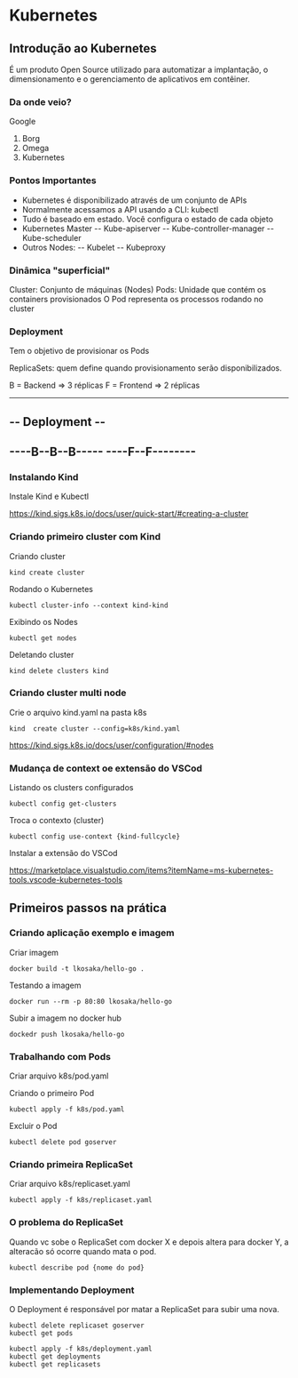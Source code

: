 # Kubernetes

## Introdução ao Kubernetes

É um produto Open Source utilizado para automatizar a implantação, o dimensionamento e o gerenciamento de aplicativos em contêiner.

### Da onde veio?

Google

1. Borg
2. Omega
3. Kubernetes

### Pontos Importantes

- Kubernetes é disponibilizado através de um conjunto de APIs
- Normalmente acessamos a API usando a CLI: kubectl
- Tudo é baseado em estado. Você configura o estado de cada objeto
- Kubernetes Master
-- Kube-apiserver
-- Kube-controller-manager
-- Kube-scheduler
- Outros Nodes:
-- Kubelet
-- Kubeproxy

### Dinâmica "superficial"

Cluster: Conjunto de máquinas (Nodes)
Pods: Unidade que contém os containers provisionados
O Pod representa os processos rodando no cluster

### Deployment

Tem o objetivo de provisionar os Pods

ReplicaSets: quem define quando provisionamento serão disponibilizados.

B = Backend => 3 réplicas
F = Frontend => 2 réplicas

----------------
-- Deployment --
----------------
----B--B--B-----
----F--F--------
----------------

### Instalando Kind

Instale Kind e Kubectl

https://kind.sigs.k8s.io/docs/user/quick-start/#creating-a-cluster

### Criando primeiro cluster com Kind

Criando cluster

```
kind create cluster
```

Rodando o Kubernetes

```
kubectl cluster-info --context kind-kind
```

Exibindo os Nodes

```
kubectl get nodes
```

Deletando cluster

```
kind delete clusters kind
```

### Criando cluster multi node

Crie o arquivo kind.yaml na pasta k8s

```
kind  create cluster --config=k8s/kind.yaml
```

https://kind.sigs.k8s.io/docs/user/configuration/#nodes

### Mudança de context oe extensão do VSCod

Listando os clusters configurados

```
kubectl config get-clusters
```

Troca o contexto (cluster)

```
kubectl config use-context {kind-fullcycle}
```

Instalar a extensão do VSCod

https://marketplace.visualstudio.com/items?itemName=ms-kubernetes-tools.vscode-kubernetes-tools

## Primeiros passos na prática

### Criando aplicação exemplo e imagem

Criar imagem

```
docker build -t lkosaka/hello-go .
```

Testando a imagem

```
docker run --rm -p 80:80 lkosaka/hello-go
```

Subir a imagem no docker hub

```
dockedr push lkosaka/hello-go
```

### Trabalhando com Pods

Criar arquivo k8s/pod.yaml

Criando o primeiro Pod

```
kubectl apply -f k8s/pod.yaml 
```

Excluir o Pod

```
kubectl delete pod goserver
```

### Criando primeira ReplicaSet

Criar arquivo k8s/replicaset.yaml

```
kubectl apply -f k8s/replicaset.yaml
```

### O problema do ReplicaSet

Quando vc sobe o ReplicaSet com docker X e depois altera para docker Y, a alteracão só ocorre quando mata o pod.

```
kubectl describe pod {nome do pod}
```

### Implementando Deployment

O Deployment é responsável por matar a ReplicaSet para subir uma nova.

```
kubectl delete replicaset goserver
kubectl get pods
```

```
kubectl apply -f k8s/deployment.yaml
kubectl get deployments
kubectl get replicasets
```